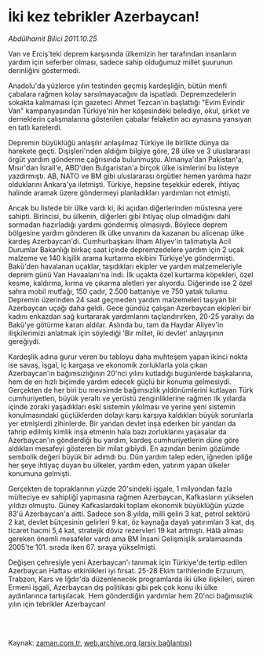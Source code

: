 # İki kez tebrikler Azerbaycan!

*Abdülhamit Bilici 2011.10.25*

<td class="columnist-detail">
<p>Van ve Erciş'teki deprem karşısında ülkemizin her tarafından insanların yardım için seferber olması, sadece sahip olduğumuz millet şuurunun derinliğini göstermedi.</p>
<p>
<div id="haberMetinDiv">
<p>Anadolu'da yüzlerce yılın testinden geçmiş kardeşliğin, bütün menfi çabalara rağmen kolay sarsılmayacağını da ispatladı. Depremzedelerin sokakta kalmaması için gazeteci Ahmet Tezcan'ın başlattığı "Evim Evindir Van" kampanyasından Türkiye'nin her köşesindeki belediye, okul, şirket ve derneklerin çalışmalarına gösterilen çabalar felaketin acı aynasına yansıyan en tatlı karelerdi. 
<p>Depremin büyüklüğü anlaşılır anlaşılmaz Türkiye ile birlikte dünya da harekete geçti. Dışişleri'nden aldığım bilgiye göre, 28 ülke ve 3 uluslararası örgüt yardım gönderme çağrısında bulunmuştu. Almanya'dan Pakistan'a, Mısır'dan İsrail'e, ABD'den Bulgaristan'a birçok ülke isimlerini bu listeye yazdırmıştı. AB, NATO ve BM gibi uluslararası örgütler hemen yardıma hazır olduklarını Ankara'ya iletmişti. Türkiye, hepsine teşekkür ederek, ihtiyaç halinde aramak üzere göndermeyi planladıkları yardımları not etmişti. 
<p>Ancak bu listede bir ülke vardı ki, iki açıdan diğerlerinden müstesna yere sahipti. Birincisi, bu ülkenin, diğerleri gibi ihtiyaç olup olmadığını dahi sormadan hazırladığı yardımı göndermiş olmasıydı. Böylece deprem bölgesine yardım gönderen ilk ülke unvanını da kazanan bu alicenap ülke kardeş Azerbaycan'dı. Cumhurbaşkanı İlham Aliyev'in talimatıyla Acil Durumlar Bakanlığı birkaç saat içinde depremzedelere yardım için 2 uçak malzeme ve 140 kişilik arama kurtarma ekibini Türkiye'ye göndermişti. Bakü'den havalanan uçaklar, taşıdıkları ekipler ve yardım malzemeleriyle deprem günü Van Havaalanı'na indi. İlk uçakta özel kurtarma köpekleri, özel kesme, kaldırma, kırma ve çıkarma aletleri yer alıyordu. Diğerinde ise 2 özel sahra mobil mutfağı, 150 çadır, 2.500 battaniye ve 750 yatak tulumu. Depremin üzerinden 24 saat geçmeden yardım malzemeleri taşıyan bir Azerbaycan uçağı daha geldi. Gece gündüz çalışan Azerbaycan ekipleri bir kadını enkazdan sağ kurtararak yardımlarını taçlandırırken, 20-25 yaralıyı da Bakü'ye götürme kararı aldılar. Aslında bu, tam da Haydar Aliyev'in ilişkilerimizi anlatmak için söylediği 'Bir millet, iki devlet' anlayışının gereğiydi. 
<p>Kardeşlik adına gurur veren bu tabloyu daha muhteşem yapan ikinci nokta ise savaş, işgal, iç kargaşa ve ekonomik zorluklarla yola çıkan Azerbaycan'ın bağımsızlığının 20'nci yılını kutladığı bugünlerde başkalarına, hem de en hızlı biçimde yardım edecek güçlü bir konuma gelmesiydi. Gerçekten de her biri bu mevsimde bağımsızlık yıldönümlerini kutlayan Türk cumhuriyetleri, büyük yeraltı ve yerüstü zenginliklerine rağmen ilk yıllarda içinde zoraki yaşadıkları eski sistemin yıkılması ve yerine yeni sistemin konulmasındaki güçlüklerden dolayı karşı karşıya kaldıkları büyük sorunlarla yer etmişlerdi zihinlerde. Bir yandan devlet inşa ederken bir yandan da tahrip edilmiş kimlik inşa etmenin hala bazı zorluklarını yaşasalar da Azerbaycan'ın gönderdiği bu yardım, kardeş cumhuriyetlerin düne göre aldıkları mesafeyi gösteren bir milat gibiydi. En azından benim gözümde sembolik değeri büyük bir adımdı bu. Dün yardım talep eden, iğneden ipliğe her şeye ihtiyaç duyan bu ülkeler, yardım eden, yatırım yapan ülkeler konumuna gelmişti. 
<p>Gerçekten de topraklarının yüzde 20'sindeki işgale, 1 milyondan fazla mülteciye ev sahipliği yapmasına rağmen Azerbaycan, Kafkasların yükselen yıldızı olmuştu. Güney Kafkaslardaki toplam ekonomik büyüklüğün yüzde 83'ü Azerbaycan'a aitti. Sadece son 8 yılda, milli geliri 3 kat, petrol sektörü 2 kat, devlet bütçesinin gelirleri 9 kat, öz kaynağa dayalı yatırımları 3 kat, dış ticaret hacmi 5,4 kat, stratejik döviz rezervleri 19 kat artmıştı. Hâlâ alması gereken önemli mesafeler vardı ama BM İnsani Gelişmişlik sıralamasında 2005'te 101. sırada iken 67. sıraya yükselmişti.
<p>Değişen çehresiyle yeni Azerbaycan'ı tanımak için Türkiye'de tertip edilen Azerbaycan Haftası etkinlikleri iyi fırsat. 25-28 Ekim tarihlerinde Erzurum, Trabzon, Kars ve Iğdır'da düzenlenecek programlarda iki ülke ilişkileri, süren Ermeni işgali, Azerbaycan dış politikası gibi pek çok konu iki ülke aydınlarınca tartışılacak. Hem gönderdiğin yardımlar hem 20'nci bağımsızlık yılın için tebrikler Azerbaycan! </p></p></p></p></p></p></div>
</p>


<p><br>
		 </br></p></td>

Kaynak: [zaman.com.tr](http://zaman.com.tr/yazar.do?yazino=1194602), [web.archive.org (arşiv bağlantısı)](http://web.archive.org/web/20111229073138/http://www.zaman.com.tr:80/yazar.do?yazino=1194602)
